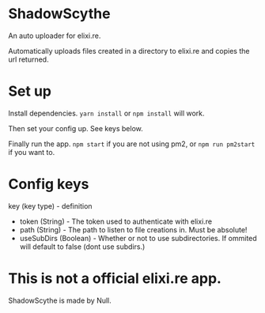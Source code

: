 # ShadowScythe

An auto uploader for elixi.re. 

Automatically uploads files created in a directory to elixi.re and copies the url returned.

# Set up

Install dependencies. `yarn install` or `npm install` will work.

Then set your config up. See keys below.

Finally run the app. `npm start` if you are not using pm2, or `npm run pm2start` if you want to.

# Config keys

key (key type) - definition

- token (String) - The token used to authenticate with elixi.re
- path (String) - The path to listen to file creations in. Must be absolute!
- useSubDirs (Boolean) - Whether or not to use subdirectories. If ommited will default to false (dont use subdirs.)

# This is not a official elixi.re app.

ShadowScythe is made by Null.